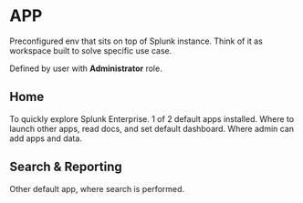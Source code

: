 # APP

Preconfigured env that sits on top of Splunk instance. Think of it as workspace built to solve specific use case.

Defined by user with **Administrator** role.

## Home

To quickly explore Splunk Enterprise. 1 of 2 default apps installed. Where to launch other apps, read docs, and set default dashboard. Where admin can add apps and data.

## Search & Reporting

Other default app, where search is performed.
